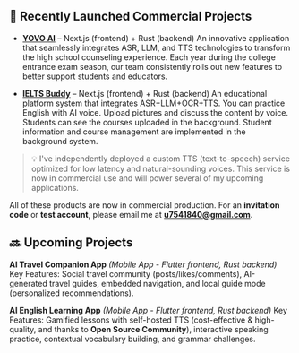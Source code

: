 ## 🚀 Recently Launched Commercial Projects

* **[YOVO AI](https://yovo.ai/main)** – Next.js (frontend) + Rust (backend)
  An innovative application that seamlessly integrates ASR, LLM, and TTS technologies to transform the high school counseling experience. Each year during the college entrance exam season, our team consistently rolls out new features to better support students and educators.

* **[IELTS Buddy](https://ielts-buddy-hui.netlify.app/)** – Next.js (frontend) + Rust (backend)
  An educational platform system that integrates ASR+LLM+OCR+TTS. You can practice English with AI voice. Upload pictures and discuss the content by voice. Students can see the courses uploaded in the background. Student information and course management are implemented in the background system.

> 💡 I've independently deployed a custom TTS (text-to-speech) service optimized for low latency and natural-sounding voices. This service is now in commercial use and will power several of my upcoming applications.

All of these products are now in commercial production.
For an **invitation code** or **test account**, please email me at **[u7541840@gmail.com](mailto:u7541840@gmail.com)**.

## 🔜 Upcoming Projects

**AI Travel Companion App** *(Mobile App - Flutter frontend, Rust backend)*
Key Features: Social travel community (posts/likes/comments), AI-generated travel guides, embedded navigation, and local guide mode (personalized recommendations).

**AI English Learning App** *(Mobile App - Flutter frontend, Rust backend)*
Key Features: Gamified lessons with self-hosted TTS (cost-effective & high-quality, and thanks to **Open Source Community**), interactive speaking practice, contextual vocabulary building, and grammar challenges.
